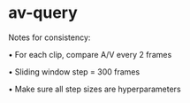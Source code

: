 # av-query

Notes for consistency:

• For each clip, compare A/V every 2 frames

• Sliding window step = 300 frames

• Make sure all step sizes are hyperparameters